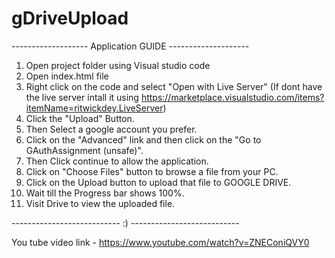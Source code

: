 # gDriveUpload

------------------- Application GUIDE --------------------

01. Open project folder using Visual studio code
02. Open index.html file
03. Right click on the code and select "Open with Live Server" (If dont have the live server intall it using https://marketplace.visualstudio.com/items?itemName=ritwickdey.LiveServer)
04. Click the "Upload" Button.
05. Then Select a google account you prefer.
06. Click on the "Advanced" link and then click on the "Go to GAuthAssignment (unsafe)".
07. Then Click continue to allow the application.
08. Click on "Choose Files" button to browse a file from your PC. 
09. Click on the Upload button to upload that file to GOOGLE DRIVE.
10. Wait till the Progress bar shows 100%.
11. Visit Drive to view the uploaded file.

--------------------------- :) ---------------------------

You tube video link - 
https://www.youtube.com/watch?v=ZNEConiQVY0
